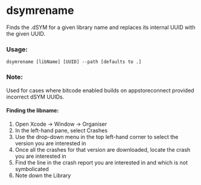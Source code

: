 # dsymrename

Finds the .dSYM for a given library name and replaces its internal UUID with the given UUID.

### Usage:
```
dsymrename [libName] [UUID] --path [defaults to .]
```

### Note:
Used for cases where bitcode enabled builds on appstoreconnect provided incorrect dSYM UUIDs.

#### Finding the libname:
1. Open Xcode -> Window -> Organiser
2. In the left-hand pane, select Crashes
3. Use the drop-down menu in the top left-hand corner to select the version you are interested in
3. Once all the crashes for that version are downloaded, locate the crash you are interested in
4. Find the line in the crash report you are interested in and which is not symbolicated
5. Note down the Library
